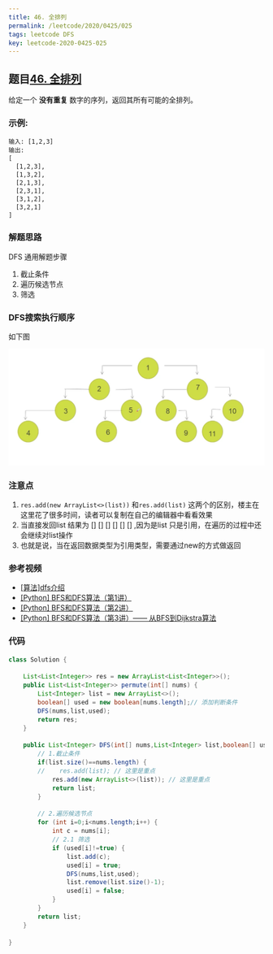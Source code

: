 ```yaml
---
title: 46. 全排列
permalink: /leetcode/2020/0425/025
tags: leetcode DFS
key: leetcode-2020-0425-025
---
```


## 题目[46. 全排列](https://leetcode-cn.com/problems/permutations/)
给定一个 **没有重复** 数字的序列，返回其所有可能的全排列。

### 示例:
```
输入: [1,2,3]
输出:
[
  [1,2,3],
  [1,3,2],
  [2,1,3],
  [2,3,1],
  [3,1,2],
  [3,2,1]
]
```

### 解题思路
DFS 通用解题步骤    
1. 截止条件   
2. 遍历候选节点   
3. 筛选   

### DFS搜索执行顺序
如下图

![dfs](/docs/assets/images/algo/Jietu20200422-195425@2x.jpg)

### 注意点
1. `res.add(new ArrayList<>(list))`  和`res.add(list)` 这两个的区别，楼主在这里花了很多时间，读者可以复制在自己的编辑器中看看效果
2. 当直接发回list 结果为 [] [] [] [] [] [] ,因为是list 只是引用，在遍历的过程中还会继续对list操作
3. 也就是说，当在返回数据类型为引用类型，需要通过new的方式做返回

### 参考视频
- [[算法]dfs介绍](https://www.bilibili.com/video/BV1qE411E7di?from=search&seid=1863457748201838862)
- [[Python] BFS和DFS算法（第1讲）](https://www.bilibili.com/video/BV1Ks411579J/?spm_id_from=333.788.videocard.1)
- [[Python] BFS和DFS算法（第2讲）](https://www.bilibili.com/video/BV1Ks411575U/?spm_id_from=333.788.videocard.0)
- [[Python] BFS和DFS算法（第3讲）—— 从BFS到Dijkstra算法](https://www.bilibili.com/video/BV1ts41157Sy/?spm_id_from=333.788.videocard.0)

### 代码

```java
class Solution {

    List<List<Integer>> res = new ArrayList<List<Integer>>();
    public List<List<Integer>> permute(int[] nums) {
        List<Integer> list = new ArrayList<>();
        boolean[] used = new boolean[nums.length];// 添加判断条件
        DFS(nums,list,used);
        return res;
    }

    public List<Integer> DFS(int[] nums,List<Integer> list,boolean[] used) {
        // 1.截止条件
        if(list.size()==nums.length) {
        //    res.add(list); // 这里是重点
            res.add(new ArrayList<>(list)); // 这里是重点
            return list;
        }

        // 2.遍历候选节点
        for (int i=0;i<nums.length;i++) {
            int c = nums[i];
            // 2.1 筛选
            if (used[i]!=true) {
                list.add(c);
                used[i] = true;
                DFS(nums,list,used);
                list.remove(list.size()-1);
                used[i] = false;
            }
        }
        return list;
    }

}
```
